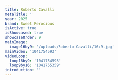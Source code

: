 ```yaml
---
title: Roberto Cavalli
metaTitle: ''
year: 2025
brand: Sweet Ferocious
isActive: true
isShowcased: true
showcaseOrder: 9
mainImage:
  image16by9: '/uploads/Roberto Cavalli/16:9.jpg'
mainVideo: '1041754593'
videoLoop:
  loop16by9: '1041754593'
  loop9by16: '1041755359'
introduction: ''
---
```


